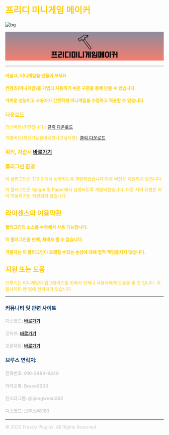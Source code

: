 # <font color='#FFCC00'>프리디 미니게임 메이커</font>

![bg](#003366)

![image](FreedyMinigameMaker.png)

***

#### <font color='#FFCC00'>마침내, 미니게임을 만들어 보세요</font>

#### <font color='#FFCC00'>컨텐츠(미니게임)를 가볍고 사용하기 쉬운 구문을 통해 만들 수 있습니다.</font>

#### <font color='#FFCC00'>가벼운 성능이고 사용자가 간편하게 미니게임을 수정하고 적용할 수 있습니다.</font>

### <font color='#FFCC00'>다운로드</font>
<font color='#FFCC00'>최신버전(추천합니다):</font> [클릭 다운로드](https://github.com/FreedyPlugins/FreedyMinigameMaker/releases/latest/download/FreedyMinigameMaker.jar)

<font color='#FFCC00'>개발버전(최신기능을바로만나고싶다면):</font> [클릭 다운로드](https://github.com/FreedyPlugins/FreedyMinigameMaker/raw/master/FreedyMinigameMaker.jar)

### <font color='#FFCC00'>위키, 자습서</font> [바로가기](./FreedyMinigameMakerWiki)

### <font color='#FFCC00'>플러그인 환경</font>

<font color='#FFCC00'>이 플러그인은 1.12.2 에서 실행되도록 개발되었습니다 다른 버전은 지원되지 않습니다.</font>  

<font color='#FFCC00'>이 플러그인은 Spigot 및 Paper에서 실행되도록 개발되었습니다. 다른 서버 유형은 아마 작동하지만 지원되지 않습니다.</font>  

## <font color='#FFCC00'>라이센스와 이용약관</font>

#### <font color='#FFCC00'>플러그인의 소스를 수정해서 사용 가능합니다.</font>

#### <font color='#FFCC00'>이 플러그인을 판매, 재배포 할 수 없습니다.</font>

#### <font color='#FFCC00'>개발자는 이 플러그인이 초래할 수있는 손상에 대해 법적 책임을지지 않습니다.</font>

## <font color='#FFCC00'>지원 또는 도움</font>
<font color='#FFCC00'>브루스는 미니게임의 업그레이드를 위해서 언제나 사용자에게 도움을 줄 것 입니다. 이 웹사이트 맨 밑에 연락처가 있습니다.</font>

***

### <font color='#003366'>커뮤니티 및 관련 사이트</font>

#### <font color='#CCCCCC'>디스코드: </font> [바로가기](https://discord.gg/xej5Ut3)
#### <font color='#CCCCCC'>깃허브: </font> [바로가기](https://github.com/FreedyPlugins)
#### <font color='#CCCCCC'>오픈채팅: </font> [바로가기](https://open.kakao.com/o/gzol3Qeb)  


### <font color='#003366'>브루스 연락처:</font>  

#### <font color='#CCCCCC'>전화번호: 010-2484-9240</font>  
#### <font color='#CCCCCC'>카카오톡: Bruce0203</font>  
#### <font color='#CCCCCC'>인스타그램: @ijongweon292</font>  
#### <font color='#CCCCCC'>디스코드: 브루스#8183</font>  

***

<font color='#CCCCCC'>© 2020 Freedy Plugins. All Rights Reserved.</font>
